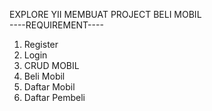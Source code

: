 
EXPLORE YII MEMBUAT PROJECT BELI MOBIL <br>
----REQUIREMENT----
1. Register
2. Login
3. CRUD MOBIL
4. Beli Mobil
5. Daftar Mobil
6. Daftar Pembeli

